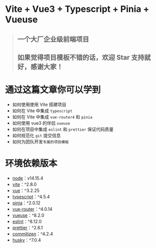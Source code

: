 # Vite + Vue3 + Typescript + Pinia + Vueuse

> ## 一个大厂企业级前端项目
> 
> ## 如果觉得项目模板不错的话，欢迎 Star 支持就好，感谢大家！


# 通过这篇文章你可以学到

-   如何使用使用 Vite 搭建项目
-   如何在 Vite 中集成 `typescript`
-   如何在 Vite 中集成 `vue-router4` 和 `pinia`
-   如何使用 vue3 的伴侣 `vueuse`
-   如何在项目中集成 `eslint` 和 `prettier` 保证代码质量
-   如何规范化 `git` 提交信息
-   如何为团队开发`专属的项目模板`

# 环境依赖版本
-   [node](https://github.com/nodejs/node)：v14.15.4
-   [vite](https://github.com/vitejs/vite)：^2.8.0
-   [vue](https://github.com/vuejs/vue)：^3.2.25
-   [typescript](https://github.com/microsoft/TypeScript)：^4.5.4
-   [pinia](https://github.com/vuejs/pinia)：^2.0.12
-   [vue-router](https://github.com/vuejs/router)：^4.0.14
-   [vueuse](https://github.com/vueuse/vueuse)：^8.2.0
-   [eslint](https://github.com/eslint/eslint)：^8.12.0
-   [prettier](https://github.com/prettier/prettier)：^2.6.1
-   [commitizen](https://github.com/commitizen/cz-cli)：^4.2.4
-   [husky](https://github.com/typicode/husky)：^7.0.4


